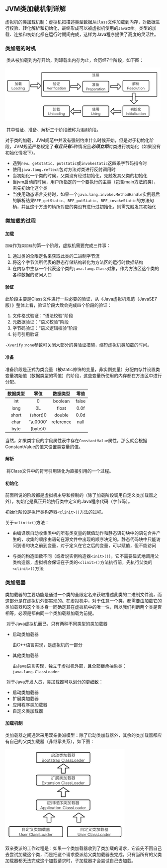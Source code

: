 ## JVM类加载机制详解



​		虚拟机的类加载机制：虚拟机把描述类型数据从`Class`文件加载到内存，对数据进行校验、转化解析和初始化，最终形成可以被虚拟机使用的`Java类型`。类型的加载、连接和初始化都在运行时期间完成，这样为Java程序提供了高度的灵活性。

### 类加载的时机

​		类从被加载到内存开始，到卸载出内存为止，会历经7个阶段，如下图：

<img src="../img/jvm/类生命周期.jpg" style="zoom:50%;" />

​		其中验证、准备、解析三个阶段统称为`连接`阶段。

​		对于类的加载，JVM规范中并没有强制约束什么时候开始，但是对于初始化阶段，JVM规范严格规定了***有且只有***5种情况且***必须立即***对类进行初始化（如果没有初始化情况下）。

+ 遇到`new`、`getstatic`、`putstatic`或`invokestatic`这四条字节码指令时
+ 使用`java.lang.reflect`包对方法对类进行反射调用时
+ 当初始化一个类的时候，父类没有经过初始化，先触发其父类的初始化
+ 当jvm启动的时候，用户所指定的一个要执行的主类（包含main方法的类），需先初始化这个类
+ 当使用动态语言支持时，如果一个`java.lang.invoke.MethodHandle`实例最后的解析结果`REF_getStatic`、`REF_putStatic`、`REF_invokeStatic`的方法句柄，并且这个方法句柄所对应的类没有进行过初始化，则需先触发其初始化

### 类加载的过程

#### 加载

​		`加载`作为`类加载`的第一个阶段，虚拟机需要完成三件事：

1. 通过类的全限定名来获取此类的二进制字节流
2. 将这个字节流所代表的静态存储结构转化为方法区的运行时数据结构
3. 在内存中生存一个代表这个类的`java.lang.Class`对象，作为方法区这个类的各种数据的访问入口

#### 验证

​		此阶段主要是Class文件进行一些必要的验证，从《Java虚拟机规范（JavaSE7版）》整体上看，验证阶段大致会完成四个阶段的验证：

1. 文件格式验证：“语法校验”阶段
2. 元数据验证：“语义校验”阶段
3. 字节码验证：“语义逻辑校验”阶段
4. 符号引用验证

`-Xverify:none`参数可关闭大部分的类验证措施，缩短虚拟机类加载的时间。

#### 准备

​		准备阶段是正式为类变量（被static修饰的变量，非实例变量）分配内存并设置类变量初始值（数据类型的零值）的阶段，这些变量所使用的内存都在方法区中进行分配。

| 数据类型 |   零值   | 数据类型  | 零值  |
| :------: | :------: | :-------: | :---: |
|   int    |    0     |  boolean  | false |
|   long   |    0L    |   float   | 0.0f  |
|  short   | (short)0 |  double   | 0.0d  |
|   char   | '\u0000' | reference | null  |
|   byte   | (byte)0  |           |       |

当然，如果类字段的字段属性表中存在`ConstantValue`属性，那么就会根据ConstantValue的值来设置类变量的值。

#### 解析

​		将Class文件中的符号引用转化为直接引用的一个过程。

#### 初始化

​		前面所说的阶段都是虚拟机主导和控制的（除了加载阶段调用自定义类加载器之外），初始化是真正开始执行类中定义的Java程序代码（字节码）。

初始化阶段是执行类构造器`<clinit>()`方法的过程。



关于`<clinit>()`方法：

+ 由编译器自动收集类中的所有类变量的赋值动作和静态语句块中的语句合并产生的，收集的顺序由语句在源文件中出现的顺序决定的。静态代码块中只能访问到语句块之前到变量，对于定义在它之后的变量，可以赋值，但不能访问

+ 与类的构造函数不同（或者说实例构造器`<init>()`），它不需要显式地调用父类构造器，虚拟机会保证在子类的`<clinit>()`方法执行前，先执行父类的`<clinit>()`方法

### 类加载器

​		类加载器的主要功能是通过一个类的全限定名来获取描述此类的二进制文件流，而这部分是在虚拟机外部实现的。在虚拟机中，对于任意一个类，都需要由加载它的类加载器和这个类本身一同确定其在虚拟机中的唯一性，所以我们判断两个类是否相等，必须是都由同一个类加载器加载为前提。

​		对于Java虚拟机而已，只有两种不同类型的类加载器

+ 启动类加载器

  由C++语言实现，是虚拟机的一部分

+ 其他类加载器

  由Java语言实现，独立于虚拟机外部，且全部继承抽象类：`java.lang.ClassLoader`

​		对于Java开发人员，类加载器可以划分的更细致：

+ 启动类加载器
+ 扩展类加载器
+ 应用程序类加载器
+ 自定义类加载器



#### 加载机制

​		类加载器之间通常采用双亲委派模型：除了启动类加载器外，其余的类加载器都应有自己的父类加载器（非继承关系），如下图：

<img src="../img/jvm/类加载器双亲委派模型.jpg" style="zoom:50%;" />



​		双亲委派的工作过程是：如果一个类加载器收到了类加载的请求，它首先不回自己去尝试加载这个类，而是把这个请求委派给父类加载器去完成，只有当所有的父类加载器都无法完成这个加载请求时，子加载器才会尝试自己去加载。



